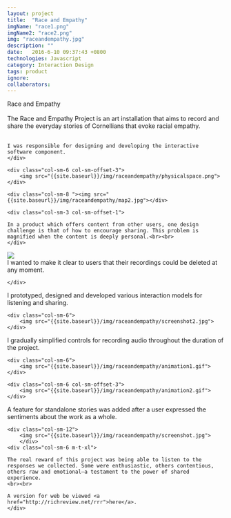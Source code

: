 ```yaml
---
layout: project
title:  "Race and Empathy"
imgName: "race1.png"
imgName2: "race2.png"
img: "raceandempathy.jpg"
description: ""
date:   2016-6-10 09:37:43 +0800
technologies: Javascript
category: Interaction Design
tags: product
ignore:
collaborators: 
---
```

<div class="contain">
<div class="row">
	<div class="col-sm-3">Race and Empathy<br><br> The Race and Empathy Project is an art installation that aims to record and share the everyday stories of Cornellians that evoke racial empathy. <br><br>

	I was responsible for designing and developing the interactive software component. 
	</div>

	<div class="col-sm-6 col-sm-offset-3">
		<img src="{{site.baseurl}}/img/raceandempathy/physicalspace.png">
	</div>
</div>

<div class="row m-t-xl ">


	<div class="col-sm-8 "><img src="{{site.baseurl}}/img/raceandempathy/map2.jpg"></div>
	
	<div class="col-sm-3 col-sm-offset-1">

	In a product which offers content from other users, one design challenge is that of how to encourage sharing. This problem is magnified when the content is deeply personal.<br><br>
	</div>
</div>

<div class="row m-t-xl ">
	<div class="col-sm-12">
		<img src="{{site.baseurl}}/img/raceandempathy/map3.jpg">
	</div>
	<div class="col-sm-3 m-t-md">
		I wanted to make it clear to users that their recordings could be deleted at any moment.

	</div>
</div>

<div class="row m-t-md">
	<div class="col-sm-3 col-sm-offset-3">
		I prototyped, designed and developed various interaction models for listening and sharing. 
	</div>

	<div class="col-sm-6">
		<img src="{{site.baseurl}}/img/raceandempathy/screenshot2.jpg">
	</div>
</div>

<div class="row m-t-md">
	<div class="col-sm-3 col-sm-offset-3">
		I gradually simplified controls for recording audio throughout the duration of the project.
	</div>

	<div class="col-sm-6">
		<img src="{{site.baseurl}}/img/raceandempathy/animation1.gif">
	</div>
</div>

<div class="row">
	<div class="col-sm-3">
	</div>

	<div class="col-sm-6 col-sm-offset-3">
		<img src="{{site.baseurl}}/img/raceandempathy/animation2.gif">
	</div>
</div>

<div class="row m-t-xl">
<div class="col-sm-3">
A feature for standalone stories was added after a user expressed the sentiments about the work as a whole.
</div>
</div>

<div class="row m-t">

	<div class="col-sm-12">
		<img src="{{site.baseurl}}/img/raceandempathy/screenshot.jpg">
		</div>
	<div class="col-sm-6 m-t-xl">

	The real reward of this project was being able to listen to the responses we collected. Some were enthusiastic, others contentious, others raw and emotional—a testament to the power of shared experience.
	<br><br>

	A version for web be viewed <a href="http://richreview.net/rrr">here</a>.
	</div>
</div>

<!-- 
![Alt]({{site.baseurl}}/img/raceandempathy/archive.jpg)

What happens next will be the interesting part. I'm thinking of how instead of a traditional grid gallery, we see something like a graph and nodes, presenting content and interactions. Something like:

![Alt]({{site.baseurl}}/img/raceandempathy/graph.jpg)

The real reward of this project was being able to listen to the responses. Some of the responses were enthusiastic, others contentious, others raw and emotional. Some were joyful, others full of grief. All told——a testament to the emotive power of shared experience.
 -->

</div>